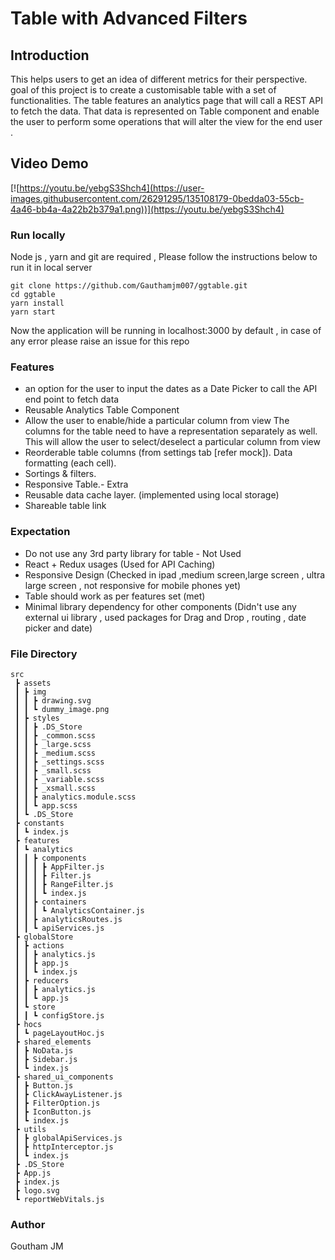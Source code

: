# Table with Advanced Filters

## Introduction

This helps users to get an
idea of different metrics for their perspective. goal of this project is to create a customisable
table with a set of functionalities. The table features an analytics page that will call a
REST API to fetch the data. That data is represented on Table component and enable the
user to perform some operations that will alter the view for the end user .

## Video Demo

[![https://youtu.be/yebgS3Shch4](https://user-images.githubusercontent.com/26291295/135108179-0bedda03-55cb-4a46-bb4a-4a22b2b379a1.png))](https://youtu.be/yebgS3Shch4)

### Run locally

Node js , yarn and git are required , Please follow the instructions below to run it in local server

```
git clone https://github.com/Gauthamjm007/ggtable.git
cd ggtable
yarn install
yarn start
```

Now the application will be running in localhost:3000 by default , in case of any error please raise an issue for this repo

### Features

- an option for the user to input the dates as a Date Picker to call the API end point to
  fetch data
- Reusable Analytics Table Component
- Allow the user to enable/hide a particular column from view The columns for the table need to
  have a representation separately as well. This will allow the user to select/deselect a particular
  column from view
- Reorderable table columns (from settings tab [refer mock]).
  Data formatting (each cell).
- Sortings & filters.
- Responsive Table.- Extra
- Reusable data cache layer. (implemented using local storage)
- Shareable table link

### Expectation

- Do not use any 3rd party library for table - Not Used<br/>
- React + Redux usages (Used for API Caching)
- Responsive Design (Checked in ipad ,medium screen,large screen , ultra large screen , not responsive for mobile phones yet)<br/>
- Table should work as per features set (met)
- Minimal library dependency for other components (Didn't use any external ui library , used packages for Drag and Drop , routing , date picker and date)

### File Directory

```
src
 ┣ assets
 ┃ ┣ img
 ┃ ┃ ┣ drawing.svg
 ┃ ┃ ┗ dummy_image.png
 ┃ ┣ styles
 ┃ ┃ ┣ .DS_Store
 ┃ ┃ ┣ _common.scss
 ┃ ┃ ┣ _large.scss
 ┃ ┃ ┣ _medium.scss
 ┃ ┃ ┣ _settings.scss
 ┃ ┃ ┣ _small.scss
 ┃ ┃ ┣ _variable.scss
 ┃ ┃ ┣ _xsmall.scss
 ┃ ┃ ┣ analytics.module.scss
 ┃ ┃ ┗ app.scss
 ┃ ┗ .DS_Store
 ┣ constants
 ┃ ┗ index.js
 ┣ features
 ┃ ┗ analytics
 ┃ ┃ ┣ components
 ┃ ┃ ┃ ┣ AppFilter.js
 ┃ ┃ ┃ ┣ Filter.js
 ┃ ┃ ┃ ┣ RangeFilter.js
 ┃ ┃ ┃ ┗ index.js
 ┃ ┃ ┣ containers
 ┃ ┃ ┃ ┗ AnalyticsContainer.js
 ┃ ┃ ┣ analyticsRoutes.js
 ┃ ┃ ┗ apiServices.js
 ┣ globalStore
 ┃ ┣ actions
 ┃ ┃ ┣ analytics.js
 ┃ ┃ ┣ app.js
 ┃ ┃ ┗ index.js
 ┃ ┣ reducers
 ┃ ┃ ┣ analytics.js
 ┃ ┃ ┗ app.js
 ┃ ┗ store
 ┃ ┃ ┗ configStore.js
 ┣ hocs
 ┃ ┗ pageLayoutHoc.js
 ┣ shared_elements
 ┃ ┣ NoData.js
 ┃ ┣ Sidebar.js
 ┃ ┗ index.js
 ┣ shared_ui_components
 ┃ ┣ Button.js
 ┃ ┣ ClickAwayListener.js
 ┃ ┣ FilterOption.js
 ┃ ┣ IconButton.js
 ┃ ┗ index.js
 ┣ utils
 ┃ ┣ globalApiServices.js
 ┃ ┣ httpInterceptor.js
 ┃ ┗ index.js
 ┣ .DS_Store
 ┣ App.js
 ┣ index.js
 ┣ logo.svg
 ┗ reportWebVitals.js
```

### Author

Goutham JM

